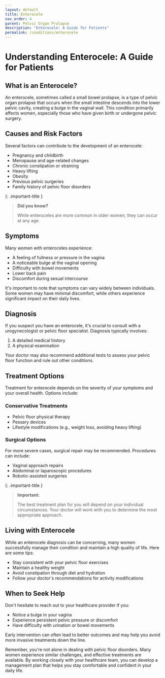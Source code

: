 ```yaml
---
layout: default
title: Enterocele
nav_order: 4
parent: Pelvic Organ Prolapse
description: "Enterocele: A Guide for Patients"
permalink: /conditions/enterocele
---
```

# Understanding Enterocele: A Guide for Patients

## What is an Enterocele?

An enterocele, sometimes called a small bowel prolapse, is a type of pelvic organ prolapse that occurs when the small intestine descends into the lower pelvic cavity, creating a bulge in the vaginal wall. This condition primarily affects women, especially those who have given birth or undergone pelvic surgery.

## Causes and Risk Factors

Several factors can contribute to the development of an enterocele:

- Pregnancy and childbirth
- Menopause and age-related changes
- Chronic constipation or straining
- Heavy lifting
- Obesity
- Previous pelvic surgeries
- Family history of pelvic floor disorders

{: .important-title }
> **Did you know?** 
>
> While enteroceles are more common in older women, they can occur at any age.

## Symptoms

Many women with enteroceles experience:

- A feeling of fullness or pressure in the vagina
- A noticeable bulge at the vaginal opening
- Difficulty with bowel movements
- Lower back pain
- Discomfort during sexual intercourse

It's important to note that symptoms can vary widely between individuals. Some women may have minimal discomfort, while others experience significant impact on their daily lives.

## Diagnosis

If you suspect you have an enterocele, it's crucial to consult with a urogynecologist or pelvic floor specialist. Diagnosis typically involves:

1. A detailed medical history
2. A physical examination

Your doctor may also recommend additional tests to assess your pelvic floor function and rule out other conditions.

## Treatment Options

Treatment for enterocele depends on the severity of your symptoms and your overall health. Options include:

### Conservative Treatments

- Pelvic floor physical therapy
- Pessary devices
- Lifestyle modifications (e.g., weight loss, avoiding heavy lifting)

### Surgical Options

For more severe cases, surgical repair may be recommended. Procedures can include:

- Vaginal approach repairs
- Abdominal or laparoscopic procedures
- Robotic-assisted surgeries

{: .important-title }


> **Important:** 
> 
> The best treatment plan for you will depend on your individual circumstances. Your doctor will work with you to determine the most appropriate approach.

## Living with Enterocele

While an enterocele diagnosis can be concerning, many women successfully manage their condition and maintain a high quality of life. Here are some tips:

- Stay consistent with your pelvic floor exercises
- Maintain a healthy weight
- Avoid constipation through diet and hydration
- Follow your doctor's recommendations for activity modifications

## When to Seek Help

Don't hesitate to reach out to your healthcare provider if you:

- Notice a bulge in your vagina
- Experience persistent pelvic pressure or discomfort
- Have difficulty with urination or bowel movements

Early intervention can often lead to better outcomes and may help you avoid more invasive treatments down the line.

Remember, you're not alone in dealing with pelvic floor disorders. Many women experience similar challenges, and effective treatments are available. By working closely with your healthcare team, you can develop a management plan that helps you stay comfortable and confident in your daily life.
